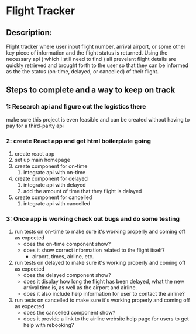 # Flight Tracker

## Description:
Flight tracker where user input flight number, arrival airport, or some other key piece of information and the flight status is returned. Using the necessary api ( which I still need to find ) all prevelant flight details are quickly retrieved and brought forth to the user so that they can be informed as the the status (on-time, delayed, or cancelled) of their flight.

## Steps to complete and a way to keep on track

### 1: Research api and figure out the logistics there
make sure this project is even feasible and can be created without having to pay for a third-party api

### 2: create React app and get html boilerplate going
1. create react app
2. set up main homepage
3. create component for on-time
    1. integrate api with on-time
4. create component for delayed 
    1. integrate api with delayed
    2. add the amount of time that they flight is delayed
5. create component for cancelled
    1. integrate api with cancelled

### 3: Once app is working check out bugs and do some testing
1. run tests on on-time to make sure it's working properly and coming off as expected
    * does the on-time component show?
    * does it show correct information related to the flight itself?
        * airport, times, airline, etc.
1. run tests on delayed to make sure it's working properly and coming off as expected
    * does the delayed component show?
    * does it display how long the flight has been delayed, what the new arrival time is, as well as the airport and airline.
    * does it also include help information for user to contact the airline?
1. run tests on cancelled to make sure it's working properly and coming off as expected
    * does the cancelled component show?
    * does it provide a link to the airline website help page for users to get help with rebooking?